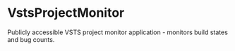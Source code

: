 # VstsProjectMonitor
Publicly accessible VSTS project monitor application - monitors build states and bug counts.
